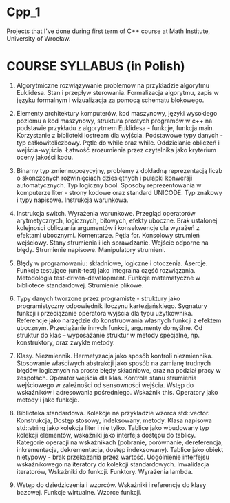 Cpp_1
=====

Projects that I've done during first term of C++ course at Math Institute, University of Wrocław.

COURSE SYLLABUS  (in Polish)
===============

1. Algorytmiczne rozwiązywanie problemów na przykładzie algorytmu Euklidesa. Stan i przepływ sterowania. Formalizacja algorytmu, zapis w języku formalnym i wizualizacja za pomocą schematu blokowego.

2. Elementy architektury komputerów, kod maszynowy, języki wysokiego poziomu a kod maszynowy, struktura prostych programów w c++ na podstawie przykładu z algorytmem Euklidesa - funkcje, funkcja main. Korzystanie z biblioteki iostream dla wyjścia. Podstawowe typy danych - typ całkowitoliczbowy. Pętle do while oraz while. Oddzielanie obliczeń i wejścia-wyjścia. Łatwość zrozumienia przez czytelnika jako kryterium oceny jakości kodu.

3. Binarny typ zmiennopozycyjny, problemy z dokładną reprezentacją liczb o skończonych rozwinięciach dziesiętnych i pułapki konwersji automatycznych. Typ logiczny bool. Sposoby reprezentowania w komputerze liter - strony kodowe oraz standard UNICODE. Typ znakowy i typy napisowe. Instrukcja warunkowa.

4. Instrukcja switch. Wyrażenia warunkowe. Przegląd operatorów arytmetycznych, logicznych, bitowych, efekty uboczne. Brak ustalonej kolejności obliczania argumentów i konsekwencje dla wyrażeń z efektami ubocznymi. Komentarze. Pętla for. Konsolowy strumień wejściowy. Stany strumienia i ich sprawdzanie. Wejście odporne na błędy. Strumienie napisowe. Manipulatory strumieni.

5. Błędy w programowaniu: składniowe, logiczne i otoczenia. Asercje. Funkcje testujące (unit-test) jako integralna część rozwiązania. Metodologia test-driven-development. Funkcje matematyczne w bibliotece standardowej. Strumienie plikowe.

6. Typy danych tworzone przez programistę - struktury jako programistyczny odpowiednik iloczynu kartezjańskiego. Sygnatury funkcji i przeciążanie operatora wyjścia dla typu użytkownika. Referencje jako narzędzie do konstruowania własnych funkcji z efektem ubocznym. Przeciążanie innych funkcji, argumenty domyślne. Od struktur do klas – wyposażanie struktur w metody specjalne, np. konstruktory, oraz zwykłe metody.

7. Klasy. Niezmiennik. Hermetyzacja jako sposób kontroli niezmiennika. Stosowanie właściwych abstrakcji jako sposób na zamianę trudnych błędów logicznych na proste błędy składniowe, oraz na podział pracy w zespołach. Operator wejścia dla klas. Kontrola stanu strumienia wejściowego w zależności od sensowności wejścia. Wstęp do wskaźników i adresowania pośredniego. Wskaźnik this. Operatory jako metody i jako funkcje.

8. Biblioteka standardowa. Kolekcje na przykładzie wzorca std::vector. Konstrukcja, Dostęp stosowy, indeksowany, metody. Klasa napisowa std::string jako kolekcja liter i nie tylko. Tablice jako wbudowany typ kolekcji elementów, wskaźniki jako interfejs dostępu do tablicy. Kategorie operacji na wskaźnikach (pobranie, porównanie, dereferencja, inkrementacja, dekrementacja, dostęp indeksowany). Tablice jako obiekt nietypowy - brak przekazania przez wartość. Uogólnienie interfejsu wskaźnikowego na iteratory do kolekcji standardowych. Inwalidacja iteratorów, Wskaźniki do funkcji. Funktory. Wyrażenia lambda.

9. Wstęp do dziedziczenia i wzorców. Wskaźniki i referencje do klasy bazowej. Funkcje wirtualne. Wzorce funkcji.
